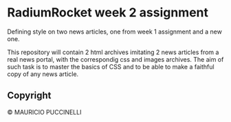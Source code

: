 # RadiumRocket week 2 assignment

Defining style on two news articles, one from week 1 assignment and a new one.

This repository will contain 2 html archives imitating 2 news articles from a real news portal, with the correspondig css and images archives.
The aim of such task is to master the basics of CSS and to be able to make a faithful copy of any news article.

## Copyright

© MAURICIO PUCCINELLI   